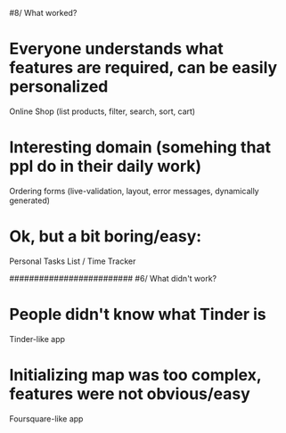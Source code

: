 #8/ What worked?
# Everyone understands what features are required, can be easily personalized
Online Shop (list products, filter, search, sort, cart)

# Interesting domain (somehing that ppl do in their daily work)
Ordering forms (live-validation, layout, error messages, dynamically generated)

# Ok, but a bit boring/easy:
Personal Tasks List / Time Tracker

#########################
#6/ What didn't work?

# People didn't know what Tinder is
Tinder-like app

# Initializing map was too complex, features were not obvious/easy
Foursquare-like app

